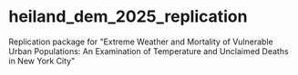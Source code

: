 # heiland_dem_2025_replication
Replication package for "Extreme Weather and Mortality of Vulnerable Urban Populations: An Examination of Temperature and Unclaimed Deaths in New York City"
